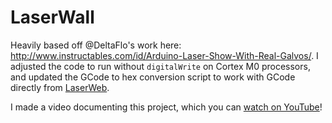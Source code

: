 # LaserWall

Heavily based off @DeltaFlo's work here: <http://www.instructables.com/id/Arduino-Laser-Show-With-Real-Galvos/>. I adjusted the code to run without `digitalWrite` on Cortex M0 processors, and updated the GCode to hex conversion script to work with GCode directly from [LaserWeb](https://laserweb.github.io/LaserWeb4/).

I made a video documenting this project, which you can [watch on YouTube](https://youtu.be/sKQTSGvrIxM)!

